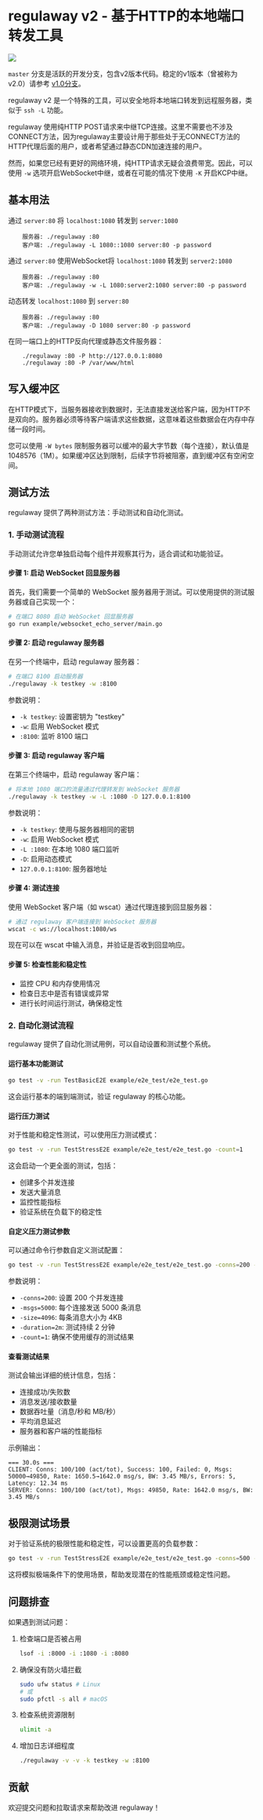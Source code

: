 # regulaway v2 - 基于HTTP的本地端口转发工具

![](https://raw.githubusercontent.com/coyove/regulaway/gdev/.misc/logo.png)

`master` 分支是活跃的开发分支，包含v2版本代码。稳定的v1版本（曾被称为v2.0）请参考 [v1.0分支](https://github.com/coyove/regulaway/tree/v1.0)。

regulaway v2 是一个特殊的工具，可以安全地将本地端口转发到远程服务器，类似于 `ssh -L` 功能。

regulaway 使用纯HTTP POST请求来中继TCP连接。这里不需要也不涉及CONNECT方法，因为regulaway主要设计用于那些处于无CONNECT方法的HTTP代理后面的用户，或者希望通过静态CDN加速连接的用户。

然而，如果您已经有更好的网络环境，纯HTTP请求无疑会浪费带宽。因此，可以使用 `-w` 选项开启WebSocket中继，或者在可能的情况下使用 `-K` 开启KCP中继。

## 基本用法
通过 `server:80` 将 `localhost:1080` 转发到 `server:1080`

```
    服务器: ./regulaway :80
    客户端: ./regulaway -L 1080::1080 server:80 -p password
```

通过 `server:80` 使用WebSocket将 `localhost:1080` 转发到 `server2:1080`

```
    服务器: ./regulaway :80
    客户端: ./regulaway -w -L 1080:server2:1080 server:80 -p password
```

动态转发 `localhost:1080` 到 `server:80`

```
    服务器: ./regulaway :80
    客户端: ./regulaway -D 1080 server:80 -p password
```

在同一端口上的HTTP反向代理或静态文件服务器：

```
    ./regulaway :80 -P http://127.0.0.1:8080 
    ./regulaway :80 -P /var/www/html
```

## 写入缓冲区

在HTTP模式下，当服务器接收到数据时，无法直接发送给客户端，因为HTTP不是双向的。服务器必须等待客户端请求这些数据，这意味着这些数据会在内存中存储一段时间。

您可以使用 `-W bytes` 限制服务器可以缓冲的最大字节数（每个连接），默认值是1048576（1M）。如果缓冲区达到限制，后续字节将被阻塞，直到缓冲区有空闲空间。

## 测试方法

regulaway 提供了两种测试方法：手动测试和自动化测试。

### 1. 手动测试流程

手动测试允许您单独启动每个组件并观察其行为，适合调试和功能验证。

#### 步骤 1: 启动 WebSocket 回显服务器

首先，我们需要一个简单的 WebSocket 服务器用于测试。可以使用提供的测试服务器或自己实现一个：

```bash
# 在端口 8080 启动 WebSocket 回显服务器
go run example/websocket_echo_server/main.go
```

#### 步骤 2: 启动 regulaway 服务器

在另一个终端中，启动 regulaway 服务器：

```bash
# 在端口 8100 启动服务器
./regulaway -k testkey -w :8100
```

参数说明：
- `-k testkey`: 设置密钥为 "testkey"
- `-w`: 启用 WebSocket 模式
- `:8100`: 监听 8100 端口

#### 步骤 3: 启动 regulaway 客户端

在第三个终端中，启动 regulaway 客户端：

```bash
# 将本地 1080 端口的流量通过代理转发到 WebSocket 服务器
./regulaway -k testkey -w -L :1080 -D 127.0.0.1:8100
```

参数说明：
- `-k testkey`: 使用与服务器相同的密钥
- `-w`: 启用 WebSocket 模式
- `-L :1080`: 在本地 1080 端口监听
- `-D`: 启用动态模式
- `127.0.0.1:8100`: 服务器地址

#### 步骤 4: 测试连接

使用 WebSocket 客户端（如 wscat）通过代理连接到回显服务器：

```bash
# 通过 regulaway 客户端连接到 WebSocket 服务器
wscat -c ws://localhost:1080/ws
```

现在可以在 wscat 中输入消息，并验证是否收到回显响应。

#### 步骤 5: 检查性能和稳定性

- 监控 CPU 和内存使用情况
- 检查日志中是否有错误或异常
- 进行长时间运行测试，确保稳定性

### 2. 自动化测试流程

regulaway 提供了自动化测试用例，可以自动设置和测试整个系统。

#### 运行基本功能测试

```bash
go test -v -run TestBasicE2E example/e2e_test/e2e_test.go
```

这会运行基本的端到端测试，验证 regulaway 的核心功能。

#### 运行压力测试

对于性能和稳定性测试，可以使用压力测试模式：

```bash
go test -v -run TestStressE2E example/e2e_test/e2e_test.go -count=1
```

这会启动一个更全面的测试，包括：
- 创建多个并发连接
- 发送大量消息
- 监控性能指标
- 验证系统在负载下的稳定性

#### 自定义压力测试参数

可以通过命令行参数自定义测试配置：

```bash
go test -v -run TestStressE2E example/e2e_test/e2e_test.go -conns=200 -msgs=5000 -size=4096 -duration=2m -count=1
```

参数说明：
- `-conns=200`: 设置 200 个并发连接
- `-msgs=5000`: 每个连接发送 5000 条消息
- `-size=4096`: 每条消息大小为 4KB
- `-duration=2m`: 测试持续 2 分钟
- `-count=1`: 确保不使用缓存的测试结果

#### 查看测试结果

测试会输出详细的统计信息，包括：
- 连接成功/失败数
- 消息发送/接收数量
- 数据吞吐量（消息/秒和 MB/秒）
- 平均消息延迟
- 服务器和客户端的性能指标

示例输出：
```
=== 30.0s ===
CLIENT: Conns: 100/100 (act/tot), Success: 100, Failed: 0, Msgs: 50000→49850, Rate: 1650.5→1642.0 msg/s, BW: 3.45 MB/s, Errors: 5, Latency: 12.34 ms
SERVER: Conns: 100/100 (act/tot), Msgs: 49850, Rate: 1642.0 msg/s, BW: 3.45 MB/s
```

## 极限测试场景

对于验证系统的极限性能和稳定性，可以设置更高的负载参数：

```bash
go test -v -run TestStressE2E example/e2e_test/e2e_test.go -conns=500 -msgs=10000 -size=8192 -duration=10m -count=1
```

这将模拟极端条件下的使用场景，帮助发现潜在的性能瓶颈或稳定性问题。

## 问题排查

如果遇到测试问题：

1. 检查端口是否被占用
   ```bash
   lsof -i :8000 -i :1080 -i :8080
   ```

2. 确保没有防火墙拦截
   ```bash
   sudo ufw status # Linux
   # 或
   sudo pfctl -s all # macOS
   ```

3. 检查系统资源限制
   ```bash
   ulimit -a
   ```

4. 增加日志详细程度
   ```bash
   ./regulaway -v -v -k testkey -w :8100
   ```

## 贡献

欢迎提交问题和拉取请求来帮助改进 regulaway！
